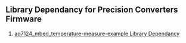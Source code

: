 ## Library Dependancy for Precision Converters Firmware

1) [ad7124_mbed_temperature-measure-example Library Dependancy](https://github.com/mphalke/precision-converters-firmware/blob/main/ad7124_mbed_temperature-measure-example/lib_dep_ad7124_mbed_temperature-measure-example.md)
